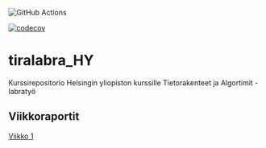 ![GitHub Actions](https://github.com/leopekkas/tiralabra_HY/workflows/Java%20CI%20with%20Gradle/badge.svg)

[![codecov](https://codecov.io/gh/leopekkas/tiralabra_HY/branch/main/graph/badge.svg?token=VY2L14GLP3)](https://codecov.io/gh/leopekkas/tiralabra_HY)

# tiralabra_HY

Kurssirepositorio Helsingin yliopiston kurssille Tietorakenteet ja Algortimit - labratyö

## Viikkoraportit

[Viikko 1](https://github.com/leopekkas/tiralabra_HY/blob/main/viikkoraportit/viikko1.md)
